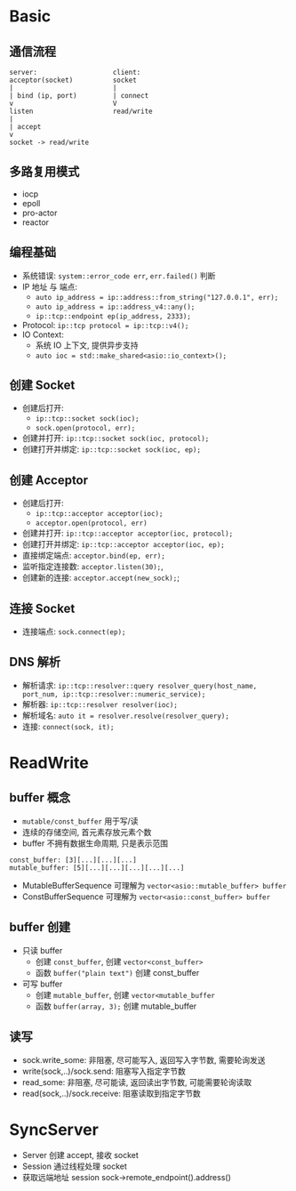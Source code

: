 # Basic
## 通信流程
```text
server:                   client:
acceptor(socket)          socket
|                         |
| bind (ip, port)         | connect
v                         V
listen                    read/write
|
| accept
v
socket -> read/write
```

## 多路复用模式
- iocp
- epoll
- pro-actor
- reactor
 
## 编程基础
- 系统错误: `system::error_code err`, `err.failed()` 判断
- IP 地址 与 端点: 
  - `auto ip_address = ip::address::from_string("127.0.0.1", err);`
  - `auto ip_address = ip::address_v4::any();`
  - `ip::tcp::endpoint ep(ip_address, 2333);`
- Protocol: `ip::tcp protocol = ip::tcp::v4();`
- IO Context: 
  - 系统 IO 上下文, 提供异步支持
  - `auto ioc = std::make_shared<asio::io_context>();`
 
## 创建 Socket
- 创建后打开: 
  - `ip::tcp::socket sock(ioc);`
  - `sock.open(protocol, err);`
- 创建并打开: `ip::tcp::socket sock(ioc, protocol);`
- 创建打开并绑定: `ip::tcp::socket sock(ioc, ep);`

## 创建 Acceptor
- 创建后打开: 
  - `ip::tcp::acceptor acceptor(ioc);`
  - `acceptor.open(protocol, err)`
- 创建并打开: `ip::tcp::acceptor acceptor(ioc, protocol);`
- 创建打开并绑定: `ip::tcp::acceptor acceptor(ioc, ep);`
- 直接绑定端点: `acceptor.bind(ep, err);`
- 监听指定连接数: `acceptor.listen(30);`, 
- 创建新的连接: `acceptor.accept(new_sock);`;

## 连接 Socket
- 连接端点: `sock.connect(ep);`
  
## DNS 解析
- 解析请求: `ip::tcp::resolver::query resolver_query(host_name, port_num, ip::tcp::resolver::numeric_service);`
- 解析器: `ip::tcp::resolver resolver(ioc);`
- 解析域名: `auto it = resolver.resolve(resolver_query);`
- 连接: `connect(sock, it);`

# ReadWrite
## buffer 概念
- `mutable/const_buffer` 用于写/读 
- 连续的存储空间, 首元素存放元素个数
- buffer 不拥有数据生命周期, 只是表示范围
```text
const_buffer: [3][...][...][...]
mutable_buffer: [5][...][...][...][...][...]
```
- MutableBufferSequence 可理解为 `vector<asio::mutable_buffer> buffer`
- ConstBufferSequence 可理解为 `vector<asio::const_buffer> buffer`

## buffer 创建
- 只读 buffer
  - 创建 `const_buffer`, 创建 `vector<const_buffer>`
  - 函数 `buffer("plain text")` 创建 const_buffer
- 可写 buffer
  - 创建 `mutable_buffer`, 创建 `vector<mutable_buffer`
  - 函数 `buffer(array, 3);` 创建 mutable_buffer

## 读写
- sock.write_some: 非阻塞, 尽可能写入, 返回写入字节数, 需要轮询发送
- write(sock,..)/sock.send: 阻塞写入指定字节数
- read_some: 非阻塞, 尽可能读, 返回读出字节数, 可能需要轮询读取
- read(sock,..)/sock.receive: 阻塞读取到指定字节数

# SyncServer
- Server 创建 accept, 接收 socket 
- Session 通过线程处理 socket
- 获取远端地址 session sock->remote_endpoint().address()